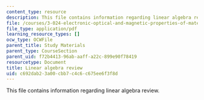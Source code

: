 ```yaml
---
content_type: resource
description: This file contains information regarding linear algebra review.
file: /courses/3-024-electronic-optical-and-magnetic-properties-of-materials-spring-2013/c692dab23a00cbb7c4c6c675ee6f3f8d_MIT3_024S13_study1.pdf
file_type: application/pdf
learning_resource_types: []
ocw_type: OCWFile
parent_title: Study Materials
parent_type: CourseSection
parent_uid: f72b4413-96ab-aaff-a22c-899e90f78419
resourcetype: Document
title: Linear algebra review
uid: c692dab2-3a00-cbb7-c4c6-c675ee6f3f8d
---
```

This file contains information regarding linear algebra review.

